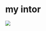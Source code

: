 # my intor

![][1]


[1]: .https://raw.githubusercontent.com/JeskeCode/my-articles/master/media/stayfrosty.png
